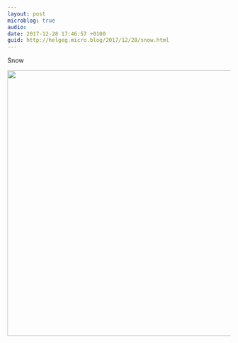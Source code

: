 ```yaml
---
layout: post
microblog: true
audio: 
date: 2017-12-28 17:46:57 +0100
guid: http://helgeg.micro.blog/2017/12/28/snow.html
---
```

Snow

<img src="http://helgeg.micro.blog/uploads/2018/6bd8756cfc.jpg" width="600" height="600" />
